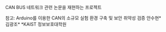 CAN BUS 네트워크 관련 논문을 재현하는 프로젝트

참고: 
Arduino를 이용한 CAN의 소규모 실험 환경 구축 및
보안 취약성 검증
안수현* 김광조*
*KAIST 정보보호대학원
